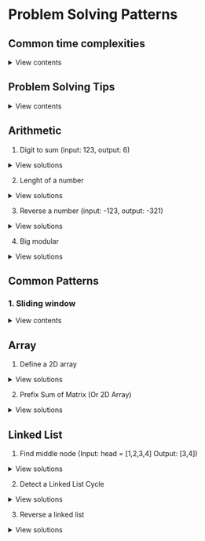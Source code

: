# Problem Solving Patterns

## Common time complexities

<details>
<summary>View contents</summary>

Let n be the main variable in the problem.

- If n ≤ 12, the time complexity can be O(n!).
- If n ≤ 25, the time complexity can be O(2n).
- If n ≤ 100, the time complexity can be O(n4).
- If n ≤ 500, the time complexity can be O(n3).
- If n ≤ 104, the time complexity can be O(n2).
- If n ≤ 106, the time complexity can be O(n log n).
- If n ≤ 108, the time complexity can be O(n).
- If n > 108, the time complexity can be O(log n) or O(1).

**Examples of each common time complexity**

- O(n!) [Factorial time]: Permutations of 1 ... n
- O(2n) [Exponential time]: Exhaust all subsets of an array of size n
- O(n3) [Cubic time]: Exhaust all triangles with side length less than n
- O(n2) [Quadratic time]: Slow comparison-based sorting (eg. Bubble Sort, Insertion Sort, Selection Sort)
- O(n log n) [Linearithmic time]: Fast comparison-based sorting (eg. Merge Sort)
- O(n) [Linear time]: Linear Search (Finding maximum/minimum element in a 1D array), Counting Sort
- O(log n) [Logarithmic time]: Binary Search, finding GCD (Greatest Common Divisor) using Euclidean Algorithm
- O(1) [Constant time]: Calculation (eg. Solving linear equations in one unknown)

</details>

## Problem Solving Tips

<details>
<summary>View contents</summary>

If input array is sorted then
- Binary search
- Two pointers

If asked for all permutations/subsets then
- Backtracking

If given a tree then
- DFS
- BFS

If given a graph then
- DFS
- BFS

If given a linked list then
- Two pointers

If recursion is banned then
- Stack

If must solve in-place then
- Swap corresponding values
- Store one or more different values in the same pointer

If asked for maximum/minimum subarray/subset/options then
- Dynamic programming

If asked for top/least K items then
- Heap
- QuickSelect

If asked for common strings then
- Map
- Trie

Else
- Map/Set for O(1) time & O(n) space
- Sort input for O(nlogn) time and O(1) space

source: [Sean Prashad's Leetcode Patterns](https://seanprashad.com/leetcode-patterns/)

</details>

## Arithmetic

1. Digit to sum (input: 123, output: 6)

<details>
<summary>View solutions</summary>

**Solution 1:**
  
```js
function dititToSum(n) {
  let sum = 0;
  
  for (; n; n = Math.floor(n / 10)) {
    sum += n % 10;
  }
  
  return sum
}
  
digitToSum(123) // 6
```
  
</details>

2. Lenght of a number

<details>
<summary>View solutions</summary>

**Solution 1**

`javascript`
```js
function digitToLength(num) {
  if (num === 0) {
    return 1
  }
  return Math.floor(Math.log10(num)) + 1
}
```

`python`
```py
import math
def digitToLength(num):
  if num == 0:
    return 1
  return math.floor(math.log10(num)) + 1
```

</details>

3. Reverse a number (input: -123, output: -321)

<details>
<summary>View solutions</summary>

**Solution 1**

```js
function reverse(num) {
  let r = 0
    
  for(let i = Math.abs(num); i != 0;) {
    r = r * 10 ;
    r = r + i % 10;
    i = Math.floor(i/10);
  }
    
  return num < 0 ? -r : r
};

reverse(-123) // -321
```

</details>


4. Big modular


<details>
<summary>View solutions</summary>

**Solution 1**

```js
// a ^ b % M

function bigMod (a, b, M) {
    if (b === 0) return 1 % M
    
    let x = bigMod(a, Math.floor(b / 2), M)
    console.log({x1:x})
    x = (x * x) % M
    console.log({x2:x})
    if (b % 2 === 1) x = (x * a) % M
    console.log({x3:x})
    return x
}

console.log(bigMod(2, 5, 7)) // 2 ^ 5 % 7 = 4
console.log(bigMod(2, 100, 7)) // 2 ^ 5 % 7 = 2
```

</details>

## Common Patterns

### 1. Sliding window

<details>
<summary>View contents</summary>

Identify sliding window problems:

1. Input is array/string
2. subarray/substring -> largest/minimum/maximum
3. Given k window size or have to calculate window size

2 Types of sliding windows:

1. Fixed Size Window

<details>
<summary>View codes</summary>

```py
# Find maximum sum sub array of k size

def maxPrice(arr, k):
  total = sum(arr[:k])
  max_price = total
  
  for i in range(len(arr) - k):
    total -= arr[i]
    total += arr[k+i]
    max_price = max(total, max_price)
    
  return max_price
  
maxPrice([1,4,5,6], 3) # 15
```

</details>

2. Variable Size Window

</details>

## Array

1. Define a 2D array

<details>
<summary>View solutions</summary>

```js
const row = 5
const col = 4
const val = 0
const myGrid = [...Array(row)].map(() => Array(col).fill(val));
```

</details>

2. Prefix Sum of Matrix (Or 2D Array)

<details>
<summary>View solutions</summary>

```js
// Formula
psa[i][j] = psa[i-1][j] + psa[i][j-1] -  psa[i-1][j-1] + a[i][j]
```

</details>

## Linked List

1. Find middle node (Input: head = [1,2,3,4] Output: [3,4])

<details>
<summary>View solutions</summary>

**Solution 1**

```js
function getMiddleNode (head) {
    let fast = head
    let slow = head
    
    while(fast !== null && fast.next !== null) {
        fast = fast.next.next
        slow = slow.next
    }
    
    return slow
}
```

</details>

2. Detect a Linked List Cycle

<details>
<summary>View solutions</summary>

**Solution 1**

```js
function detectLLCycle (head) {
    let fast = head
    let slow = head
    
    while(fast !== null && fast.next !== null && slow !== fast) {
        fast = fast.next.next
        slow = slow.next
    }
    
    if(slow === fast) return true
    return false
}
```

</details>

3. Reverse a linked list

<details>
<summary>View solutions</summary>

**Solution 1**

<img width="1668" alt="image" src="https://user-images.githubusercontent.com/11992095/194465735-208f24d0-3ed0-4c86-8d1c-ecd84a471d07.png">


```js
function reverseLL (head) {
    let curr = head
    let prev = null
    
    while(curr !== null) {
        let next = curr.next
        curr.next = prev
        prev = curr
        curr = next
    }
    
    return prev
}
```

</details>

